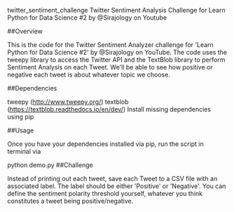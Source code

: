 twitter_sentiment_challenge
Twitter Sentiment Analysis Challenge for Learn Python for Data Science #2 by @Sirajology on Youtube

##Overview

This is the code for the Twitter Sentiment Analyzer challenge for 'Learn Python for Data Science #2' by @Sirajology on YouTube. The code uses the tweepy library to access the Twitter API and the TextBlob library to perform Sentiment Analysis on each Tweet. We'll be able to see how positive or negative each tweet is about whatever topic we choose.

##Dependencies

tweepy (http://www.tweepy.org/)
textblob (https://textblob.readthedocs.io/en/dev/)
Install missing dependencies using pip

##Usage

Once you have your dependencies installed via pip, run the script in terminal via

python demo.py
##Challenge

Instead of printing out each tweet, save each Tweet to a CSV file with an associated label. The label should be either 'Positive' or 'Negative'. You can define the sentiment polarity threshold yourself, whatever you think constitutes a tweet being positive/negative. 

